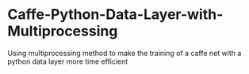 # Caffe-Python-Data-Layer-with-Multiprocessing
Using multiprocessing method to make the training of a caffe net with a python data layer more time efficient

